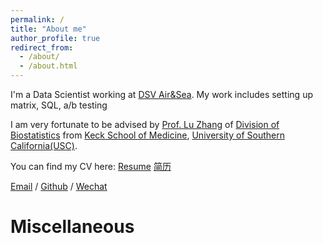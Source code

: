 ```yaml
---
permalink: /
title: "About me"
author_profile: true
redirect_from: 
  - /about/
  - /about.html
---
```

I'm a Data Scientist working at [DSV Air&Sea](https://www.dsv.com/en-us/). My work includes setting up matrix, SQL, a/b testing

I am very fortunate to be advised by [Prof. Lu Zhang](https://luzhangstat.github.io) of [Division of Biostatistics](https://keck.usc.edu/biostatistics/) from [Keck School of Medicine](https://keck.usc.edu), [University of Southern California(USC)](https://www.usc.edu).

You can find my CV here: [Resume](../assets/Toby_Zhou_Resume___ENG.pdf) [简历](../assets/Toby_Zhou_Resume___ENG.pdf)

[Email](mailto:zhouzhih@usc.edu) / [Github](https://github.com/zhouzhihao0319) / [Wechat](../images/wechat.jpg)

Miscellaneous
======



